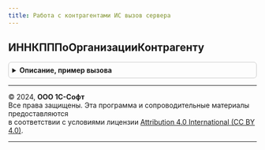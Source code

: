 ```yaml
---
title: Работа с контрагентами ИС вызов сервера
---
```



## ИННКПППоОрганизацииКонтрагенту
<details style="margin: 1em 0; padding: 0.5em; border: 1px solid #ccc; border-radius: 6px;">

<summary style="font-weight: bold; cursor: pointer;">Описание, пример вызова</summary>

```bsl

// Возвращает ИНН и КПП переданной организации и торгового объекта, структурой со свойствами ИНН и КПП.
//
// Параметры:
//   ОрганизацияКонтрагент - ОпределяемыйТип.ОрганизацияКонтрагентГосИС, ОпределяемыйТип.КонтрагентГосИС -
//     ссылка на организацию, реквизиты которой нужно определить,
//   ТорговыйОбъект - ОпределяемыйТип.ТорговыйОбъектЕГАИС - ссылка на торговый объект для определения КПП.
//
// Возвращаемое значение:
//   Структура - структура со свойствами:
//   * КПП - Строка - КПП организации,
//   * ИНН - Строка - ИНН организации.
//
Функция ИННКПППоОрганизацииКонтрагенту(ОрганизацияКонтрагент, ТорговыйОбъект = Неопределено) Экспорт
```

Пример вызова
```bsl
Результат = РаботаСКонтрагентамиИСВызовСервера.ИННКПППоОрганизацииКонтрагенту(ОрганизацияКонтрагент, ТорговыйОбъект);
```
</details>

---

© 2024, **ООО 1С-Софт**  
Все права защищены. Эта программа и сопроводительные материалы предоставляются  
в соответствии с условиями лицензии [Attribution 4.0 International (CC BY 4.0)](https://creativecommons.org/licenses/by/4.0/legalcode).

---
